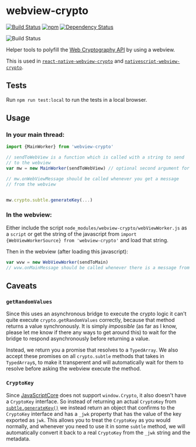# webview-crypto

[![Build Status](https://travis-ci.org/saulshanabrook/webview-crypto.svg?branch=master)](https://travis-ci.org/saulshanabrook/webview-crypto)
[![npm](https://img.shields.io/npm/v/webview-crypto.svg?maxAge=2592000?style=flat-square)](https://www.npmjs.com/package/webview-crypto)
[![Dependency Status](https://dependencyci.com/github/saulshanabrook/webview-crypto/badge)](https://dependencyci.com/github/saulshanabrook/webview-crypto)

![Build Status](https://saucelabs.com/browser-matrix/sshanabrook.svg)

Helper tools to polyfill the [Web Cryptography API](https://developer.mozilla.org/en-US/docs/Web/API/Web_Crypto_API)
by using a webview.

This is used in
[`react-native-webview-crypto`](https://github.com/saulshanabrook/react-native-webview-crypto)
and
[`nativescript-webview-crypto`](https://github.com/saulshanabrook/nativescript-webview-crypto).

## Tests

Run `npm run test:local` to run the tests in a local browser.

## Usage

### In your main thread:

```javascript
import {MainWorker} from 'webview-crypto'

// sendToWebView is a function which is called with a string to send
// to the webview
var mw = new MainWorker(sendToWebView) // optional second argument for debug on or off

// mw.onWebViewMessage should be called whenever you get a message
// from the webview


mw.crypto.subtle.generateKey(...)
```

### In the webview:

Either include the script `node_modules/webview-crypto/webViewWorker.js` as a `script`
or get the string of the javascript from `import {WebViewWorkerSource} from 'webview-crypto'`
and load that string.


Then in the webview (after loading this javascript):

```javascript
var wvw = new WebViewWorker(sendToMain)
// wvw.onMainMessage should be called whenever there is a message from the main.
```


## Caveats

### `getRandomValues`

Since this uses an asynchronous bridge to execute the crypto logic it
can't quite execute `crypto.getRandomValues` correctly, because that method
returns a value synchronously. It is simply *impossible* (as far as I know,
please let me know if there any ways to get around this) to wait for the
bridge to respond asynchronously before returning a value.

Instead, we return you a promise that resolves to a `TypedArray`.
We also accept these promises on all `crypto.subtle` methods that takes in
`TypedArray`s, to make it transperent and will automatically wait for
them to resolve before asking the webview execute the method.

### `CryptoKey`
Since [JavaScriptCore](https://facebook.github.io/react-native/docs/javascript-environment.html#javascript-runtime)
does not support `window.Crypto`, it also doesn't have a `CryptoKey` interface.
So instead of returning an actual `CryptoKey` from
[`subtle.generateKey()`](https://developer.mozilla.org/en-US/docs/Web/API/SubtleCrypto/generateKey)
we instead return an object that confirms to the `CryptoKey` interface and has
a `_jwk` property that has the value of the key exported as `jwk`. This allows
you to treat the `CryptoKey` as you would normally, and whenever you need to use
it in some `subtle` method, we will automatically convert it back to a real
`CryptoKey` from the `_jwk` string and the metadata.
